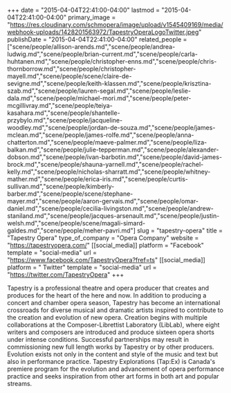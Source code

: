 +++
date = "2015-04-04T22:41:00-04:00"
lastmod = "2015-04-04T22:41:00-04:00"
primary_image = "https://res.cloudinary.com/schmopera/image/upload/v1545409169/media/webhook-uploads/1428201563972/TapestryOperaLogoTwitter.jpeg"
publishDate = "2015-04-04T22:41:00-04:00"
related_people = ["scene/people/allison-arends.md","scene/people/andrea-ludwig.md","scene/people/brian-current.md","scene/people/carla-huhtanen.md","scene/people/christopher-enns.md","scene/people/chris-thornborrow.md","scene/people/christopher-mayell.md","scene/people/scene/claire-de-sevigne.md","scene/people/keith-klassen.md","scene/people/krisztina-szab.md","scene/people/lauren-segal.md","scene/people/leslie-dala.md","scene/people/michael-mori.md","scene/people/peter-mcgillivray.md","scene/people/teiya-kasahara.md","scene/people/shantelle-przybylo.md","scene/people/jacqueline-woodley.md","scene/people/jordan-de-souza.md","scene/people/james-mclean.md","scene/people/james-rolfe.md","scene/people/anna-chatterton.md","scene/people/maeve-palmer.md","scene/people/liza-balkan.md","scene/people/julie-tepperman.md","scene/people/alexander-dobson.md","scene/people/ivan-barbotin.md","scene/people/david-james-brock.md","scene/people/shauna-yarnell.md","scene/people/rachel-kelly.md","scene/people/nicholas-sharratt.md","scene/people/whitney-mather.md","scene/people/erica-iris.md","scene/people/curtis-sullivan.md","scene/people/kimberly-barber.md","scene/people/scene/stephane-mayer.md","scene/people/aaron-gervais.md","scene/people/omar-daniel.md","scene/people/cecilia-livingston.md","scene/people/andrew-staniland.md","scene/people/jacques-arsenault.md","scene/people/justin-welsh.md","scene/people/scene/magali-simard-galdes.md","scene/people/meher-pavri.md"]
slug = "tapestry-opera"
title = "Tapestry Opera"
type_of_company = "Opera Company"
website = "https://tapestryopera.com/"
[[social_media]]
platform = "Facebook"
template = "social-media"
url = "https://www.facebook.com/TapestryOpera?fref=ts"
[[social_media]]
platform = " Twitter"
template = "social-media"
url = "https://twitter.com/TapestryOpera"
+++

<p>
	Tapestry is a professional theatre and opera producer that creates and produces for the heart of the here and now. In addition to producing a concert and chamber opera season, Tapestry has become an international crossroads for diverse musical and dramatic artists inspired to contribute to the creation and evolution of new opera. Creation begins with multiple collaborations at the Composer-Librettist Laboratory (LibLab), where eight writers and composers are introduced and produce sixteen opera shorts under intense conditions. Successful partnerships may result in commissioning new full length works by Tapestry or by other producers. Evolution exists not only in the content and style of the music and text but also in performance practice. Tapestry Explorations (Tap:Ex) is Canada's premiere program for the evolution and advancement of opera performance practice and seeks inspiration from other art forms in both art and popular streams.
</p>
